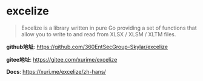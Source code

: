 # excelize
> Excelize is a library written in pure Go providing a set of functions that allow you to write to and read from 
> XLSX / XLSM / XLTM files. 

**github地址**: https://github.com/360EntSecGroup-Skylar/excelize

**gitee地址**: https://gitee.com/xurime/excelize

**Docs**: https://xuri.me/excelize/zh-hans/